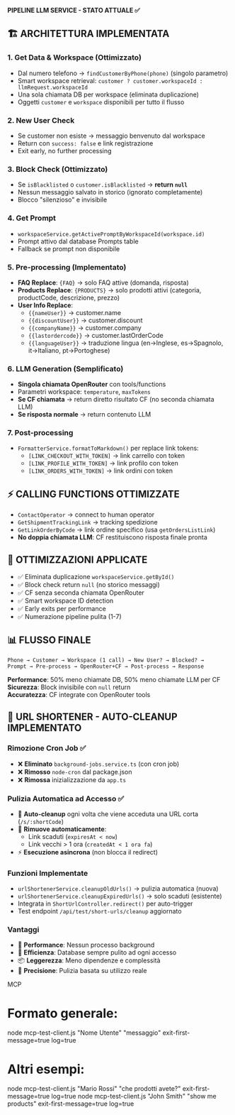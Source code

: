 **PIPELINE LLM SERVICE - STATO ATTUALE ✅**

## 🏗️ **ARCHITETTURA IMPLEMENTATA**

### **1. Get Data & Workspace (Ottimizzato)**

- Dal numero telefono → `findCustomerByPhone(phone)` (singolo parametro)
- Smart workspace retrieval: `customer ? customer.workspaceId : llmRequest.workspaceId`
- Una sola chiamata DB per workspace (eliminata duplicazione)
- Oggetti `customer` e `workspace` disponibili per tutto il flusso

### **2. New User Check**

- Se customer non esiste → messaggio benvenuto dal workspace
- Return con `success: false` e link registrazione
- Exit early, no further processing

### **3. Block Check (Ottimizzato)**

- Se `isBlacklisted` o `customer.isBlacklisted` → **return `null`**
- Nessun messaggio salvato in storico (ignorato completamente)
- Blocco "silenzioso" e invisibile

### **4. Get Prompt**

- `workspaceService.getActivePromptByWorkspaceId(workspace.id)`
- Prompt attivo dal database Prompts table
- Fallback se prompt non disponibile

### **5. Pre-processing (Implementato)**

- **FAQ Replace**: `{FAQ}` → solo FAQ attive (domanda, risposta)
- **Products Replace**: `{PRODUCTS}` → solo prodotti attivi (categoria, productCode, descrizione, prezzo)
- **User Info Replace**:
  - `{{nameUser}}` → customer.name
  - `{{discountUser}}` → customer.discount
  - `{{companyName}}` → customer.company
  - `{{lastordercode}}` → customer.lastOrderCode
  - `{{languageUser}}` → traduzione lingua (en→Inglese, es→Spagnolo, it→Italiano, pt→Portoghese)

### **6. LLM Generation (Semplificato)**

- **Singola chiamata OpenRouter** con tools/functions
- Parametri workspace: `temperature`, `maxTokens`
- **Se CF chiamata** → return diretto risultato CF (no seconda chiamata LLM)
- **Se risposta normale** → return contenuto LLM

### **7. Post-processing**

- `FormatterService.formatToMarkdown()` per replace link tokens:
  - `[LINK_CHECKOUT_WITH_TOKEN]` → link carrello con token
  - `[LINK_PROFILE_WITH_TOKEN]` → link profilo con token
  - `[LINK_ORDERS_WITH_TOKEN]` → link ordini con token

## ⚡ **CALLING FUNCTIONS OTTIMIZZATE**

- `ContactOperator` → connect to human operator
- `GetShipmentTrackingLink` → tracking spedizione
- `GetLinkOrderByCode` → link ordine specifico (usa `getOrdersListLink`)
- **No doppia chiamata LLM**: CF restituiscono risposta finale pronta

## 🔧 **OTTIMIZZAZIONI APPLICATE**

- ✅ Eliminata duplicazione `workspaceService.getById()`
- ✅ Block check return `null` (no storico messaggi)
- ✅ CF senza seconda chiamata OpenRouter
- ✅ Smart workspace ID detection
- ✅ Early exits per performance
- ✅ Numerazione pipeline pulita (1-7)

## 📊 **FLUSSO FINALE**

```
Phone → Customer → Workspace (1 call) → New User? → Blocked? →
Prompt → Pre-process → OpenRouter+CF → Post-process → Response
```

**Performance**: 50% meno chiamate DB, 50% meno chiamate LLM per CF
**Sicurezza**: Block invisibile con `null` return  
**Accuratezza**: CF integrate con OpenRouter tools

## 🔗 **URL SHORTENER - AUTO-CLEANUP IMPLEMENTATO**

### **Rimozione Cron Job ✅**

- ❌ **Eliminato** `background-jobs.service.ts` (con cron job)
- ❌ **Rimosso** `node-cron` dal package.json
- ❌ **Rimossa** inizializzazione da `app.ts`

### **Pulizia Automatica ad Accesso ✅**

- 🔄 **Auto-cleanup** ogni volta che viene acceduta una URL corta (`/s/:shortCode`)
- 🧹 **Rimuove automaticamente**:
  - Link scaduti (`expiresAt < now`)
  - Link vecchi > 1 ora (`createdAt < 1 ora fa`)
- ⚡ **Esecuzione asincrona** (non blocca il redirect)

### **Funzioni Implementate**

- `urlShortenerService.cleanupOldUrls()` → pulizia automatica (nuova)
- `urlShortenerService.cleanupExpiredUrls()` → solo scaduti (esistente)
- Integrata in `ShortUrlController.redirect()` per auto-trigger
- Test endpoint `/api/test/short-urls/cleanup` aggiornato

### **Vantaggi**

- 🚀 **Performance**: Nessun processo background
- 🔄 **Efficienza**: Database sempre pulito ad ogni accesso
- 📦 **Leggerezza**: Meno dipendenze e complessità
- 🎯 **Precisione**: Pulizia basata su utilizzo reale

MCP

# Formato generale:

node mcp-test-client.js "Nome Utente" "messaggio" exit-first-message=true log=true

# Altri esempi:

node mcp-test-client.js "Mario Rossi" "che prodotti avete?" exit-first-message=true log=true
node mcp-test-client.js "John Smith" "show me products" exit-first-message=true log=true

